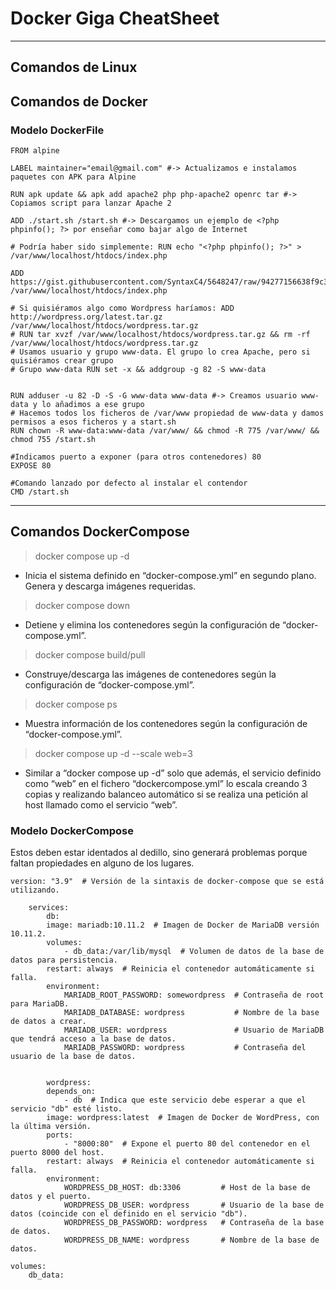 # Docker Giga CheatSheet
---

## Comandos de Linux

## Comandos de Docker

### Modelo DockerFile

```
FROM alpine

LABEL maintainer="email@gmail.com" #-> Actualizamos e instalamos paquetes con APK para Alpine

RUN apk update && apk add apache2 php php-apache2 openrc tar #-> Copiamos script para lanzar Apache 2

ADD ./start.sh /start.sh #-> Descargamos un ejemplo de <?php phpinfo(); ?> por enseñar como bajar algo de Internet

# Podría haber sido simplemente: RUN echo "<?php phpinfo(); ?>" > /var/www/localhost/htdocs/index.php

ADD https://gist.githubusercontent.com/SyntaxC4/5648247/raw/94277156638f9c309f2e36e19bff378ba7364907/info.php
/var/www/localhost/htdocs/index.php 

# Si quisiéramos algo como Wordpress haríamos: ADD http://wordpress.org/latest.tar.gz /var/www/localhost/htdocs/wordpress.tar.gz
# RUN tar xvzf /var/www/localhost/htdocs/wordpress.tar.gz && rm -rf /var/www/localhost/htdocs/wordpress.tar.gz
# Usamos usuario y grupo www-data. El grupo lo crea Apache, pero si quisiéramos crear grupo
# Grupo www-data RUN set -x && addgroup -g 82 -S www-data


RUN adduser -u 82 -D -S -G www-data www-data #-> Creamos usuario www-data y lo añadimos a ese grupo
# Hacemos todos los ficheros de /var/www propiedad de www-data y damos permisos a esos ficheros y a start.sh
RUN chown -R www-data:www-data /var/www/ && chmod -R 775 /var/www/ && chmod 755 /start.sh

#Indicamos puerto a exponer (para otros contenedores) 80
EXPOSE 80

#Comando lanzado por defecto al instalar el contendor
CMD /start.sh
```
---
## Comandos DockerCompose
> docker compose up -d
- Inicia el sistema definido en “docker-compose.yml” en segundo plano. Genera y descarga imágenes requeridas.

>docker compose down
- Detiene y elimina los contenedores según la configuración de “docker-compose.yml”.

>docker compose build/pull
- Construye/descarga las imágenes de contenedores según la configuración de “docker-compose.yml”.

>docker compose ps
- Muestra información de los contenedores según la configuración de “docker-compose.yml”.

>docker compose up -d --scale web=3
- Similar a “docker compose up -d” solo que además, el servicio definido como “web” en el fichero “dockercompose.yml” lo escala creando 3 copias y realizando balanceo automático si se realiza una petición al host
llamado como el servicio “web”.

### Modelo DockerCompose

Estos deben estar identados al dedillo, sino generará problemas porque faltan propiedades en alguno de los lugares.
```
version: "3.9"  # Versión de la sintaxis de docker-compose que se está utilizando.

    services:
        db:
        image: mariadb:10.11.2  # Imagen de Docker de MariaDB versión 10.11.2.
        volumes:
            - db_data:/var/lib/mysql  # Volumen de datos de la base de datos para persistencia.
        restart: always  # Reinicia el contenedor automáticamente si falla.
        environment:
            MARIADB_ROOT_PASSWORD: somewordpress  # Contraseña de root para MariaDB.
            MARIADB_DATABASE: wordpress           # Nombre de la base de datos a crear.
            MARIADB_USER: wordpress               # Usuario de MariaDB que tendrá acceso a la base de datos.
            MARIADB_PASSWORD: wordpress           # Contraseña del usuario de la base de datos.


        wordpress:
        depends_on:
            - db  # Indica que este servicio debe esperar a que el servicio "db" esté listo.
        image: wordpress:latest  # Imagen de Docker de WordPress, con la última versión.
        ports:
            - "8000:80"  # Expone el puerto 80 del contenedor en el puerto 8000 del host.
        restart: always  # Reinicia el contenedor automáticamente si falla.
        environment:
            WORDPRESS_DB_HOST: db:3306         # Host de la base de datos y el puerto.
            WORDPRESS_DB_USER: wordpress       # Usuario de la base de datos (coincide con el definido en el servicio "db").
            WORDPRESS_DB_PASSWORD: wordpress   # Contraseña de la base de datos.
            WORDPRESS_DB_NAME: wordpress       # Nombre de la base de datos.

volumes:
    db_data:

```